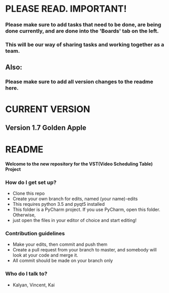 <h1>PLEASE READ. IMPORTANT!</h1>

<h3>Please make sure to add tasks that need to be done, are being done currently, and are done into the 'Boards' tab on the left.</h3>

<h3>This will be our way of sharing tasks and working together as a team.</h3>

<h2>Also:</h2>

<h3>Please make sure to add all version changes to the readme here.</h3>

<h1>CURRENT VERSION</h1>

<h2>Version 1.7 Golden Apple</h2>

<h1>README</h1>

<h4>Welcome to the new repository for the VST(Video Scheduling Table) Project</h4>

<h3>How do I get set up?</h3>

<ul>
<li>Clone this repo</li>
<li>Create your own branch for edits, named (your name)-edits</li>
<li>This requires python 3.5 and pyqt5 installed</li>
<li>This folder is a PyCharm project. If you use PyCharm, open this folder. Otherwise,</li>
<li>just open the files in your editor of choice and start editing!</li>
</ul>

<h3>Contribution guidelines</h3>

<ul>
<li>Make your edits, then commit and push them</li>
<li>Create a pull request from your branch to master, and somebody will look at your code and merge it.</li>
<li>All commit should be made on your branch only</li>
</ul>

<h3>Who do I talk to?</h3>

<ul>
<li>Kalyan, Vincent, Kai</li>
</ul>